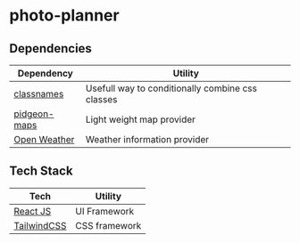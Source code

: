 # photo-planner

## Dependencies

| Dependency                                             | Utility                                          |
| ------------------------------------------------------ | ------------------------------------------------ |
| [classnames](https://www.npmjs.com/package/classnames) | Usefull way to conditionally combine css classes |
| [pidgeon-maps](https://pigeon-maps.js.org/)            | Light weight map provider                        |
| [Open Weather](https://openweathermap.org/)            | Weather information provider                     |

## Tech Stack

| Tech                                    | Utility       |
| --------------------------------------- | ------------- |
| [React JS](https://reactjs.org/)        | UI Framework  |
| [TailwindCSS](https://tailwindcss.com/) | CSS framework |
